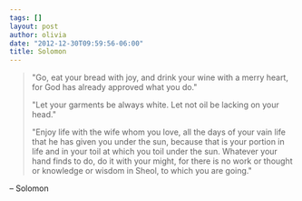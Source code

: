 ```yaml
---
tags: []
layout: post
author: olivia
date: "2012-12-30T09:59:56-06:00"
title: Solomon
---
```


> "Go, eat your bread with joy, and drink your wine with a merry heart, for God has already approved what you do."
>
> "Let your garments be always white. Let not oil be lacking on your head."
>
> "Enjoy life with the wife whom you love, all the days of your vain life that he has given you under the sun, because that is your portion in life and in your toil at which you toil under the sun. Whatever your hand finds to do, do it with your might, for there is no work or thought or knowledge or wisdom in Sheol, to which you are going."

– Solomon
